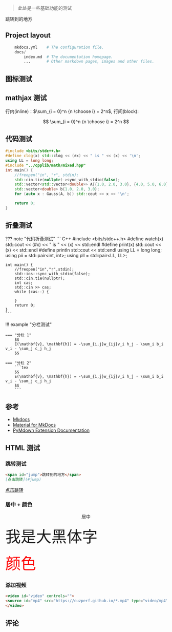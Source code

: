 > 此处是一些基础功能的测试

<span id="jump">跳转到的地方</span>

## Project layout

``` python
    mkdocs.yml    # The configuration file.
    docs/
        index.md  # The documentation homepage.
        ...       # Other markdown pages, images and other files.
```

## 图标测试

<i class="fa fa-car fa-2x"></i>

<i class="fa fa-weixin fa-3x"></i>

## mathjax 测试

行内(inline)：$\sum_{i = 0}^n {n \choose i}  = 2^n$, 行间(block):

$$
\sum_{i = 0}^n {n \choose i}  = 2^n
$$

## 代码测试

``` C++
#include <bits/stdc++.h>
#define clog(x) std::clog << (#x) << " is " << (x) << '\n';
using LL = long long;
#include "../cpplib/math/mixed.hpp"
int main() {
	//freopen("in", "r", stdin);
	std::cin.tie(nullptr)->sync_with_stdio(false);
	std::vector<std::vector<double>> A{{1.0, 2.0, 3.0}, {4.0, 5.0, 6.0}, {7.0, 8.0, 9.0}};
	std::vector<double> b{1.0, 2.0, 3.0};
	for (auto x : Gauss(A, b)) std::cout << x << '\n';

	return 0;
}
```



## 折叠测试

??? note "代码折叠测试"
	``` C++
	#include <bits/stdc++.h>
	#define watch(x) std::cout << (#x) << " is " << (x) << std::endl
	#define print(x) std::cout << (x) << std::endl
	#define println std::cout << std::endl
	using LL = long long;
	using pii = std::pair<int, int>;
	using pll = std::pair<LL, LL>;

	int main() {
		//freopen("in","r",stdin);
		std::ios::sync_with_stdio(false);
		std::cin.tie(nullptr);
		int cas;
		std::cin >> cas;
		while (cas--) {

		}
		return 0;
	}
	```

!!! example "分栏测试"

	=== "分栏 1"
		$$
		E(\mathbf{v}, \mathbf{h}) = -\sum_{i,j}w_{ij}v_i h_j - \sum_i b_i v_i - \sum_j c_j h_j
		$$

	=== "分栏 2"
		```tex
		$$
		E(\mathbf{v}, \mathbf{h}) = -\sum_{i,j}w_{ij}v_i h_j - \sum_i b_i v_i - \sum_j c_j h_j
		$$
		```

## 参考

- [Mkdocs](https://www.mkdocs.org/)
- [Material for MkDocs](https://squidfunk.github.io/mkdocs-material/getting-started/)
- [PyMdown Extension Documentation](https://facelessuser.github.io/pymdown-extensions/)


## HTML 测试

### 跳转测试

``` markdown
<span id="jump">跳转到的地方</span>
[点击跳转](#jump)
```

[点击跳转](#jump)


### 居中 + 颜色

<center> 居中</center>

<font face="黑体" size=10>我是大黑体字</font>

<font color=red size=72>颜色</font>


### 添加视频

``` html
<video id="video" controls="">
<source id="mp4" src="https://cuzperf.github.io/*.mp4" type="video/mp4">
</video>
```


## 评论

<script src="https://utteranc.es/client.js"
        repo="cuzperf/cuzperf.github.io"
        issue-term="pathname"
        theme="github-dark-orange"
        crossorigin="anonymous"
        async>
</script>